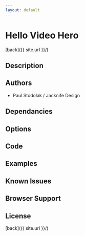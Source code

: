 ```yaml
---
layout: default
---
```


# Hello Video Hero
[back]({{ site.url }}/)

## Description

## Authors
- Paul Stodolak / Jacknife Design

## Dependancies

## Options

## Code

## Examples

## Known Issues

## Browser Support

## License

[back]({{ site.url }}/)